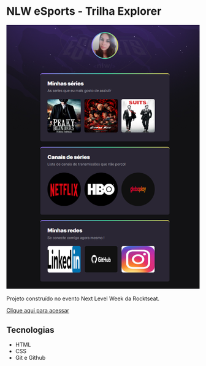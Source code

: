 # NLW eSports - Trilha Explorer

![preview](./github/preview.png)

Projeto construído no evento Next Level Week da Rocktseat.

[Clique aqui para acessar](https://danielezanetti.github.io/nlw-trilha-explorer/)

## Tecnologias 

- HTML
- CSS
- Git e Github